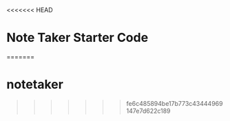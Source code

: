 <<<<<<< HEAD
# Note Taker Starter Code
=======
# notetaker
>>>>>>> fe6c485894be17b773c43444969147e7d622c189
